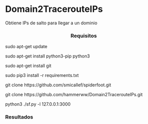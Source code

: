 # Domain2TracerouteIPs

Obtiene IPs de salto para llegar a un dominio


<h3 align="center">Requisitos</h3>
<p align="left">sudo apt-get update
</p>
<p align="left">sudo apt-get install python3-pip python3
</p>
<p align="left">sudo apt-get install git
</p>
<p align="left">sudo pip3 install -r requirements.txt
</p>
<p align="left">git clone https://github.com/smicallef/spiderfoot.git
</p>
<p align="left">git clone https://github.com/hammerww/Domain2TracerouteIPs.git
</p>

</p>
<p align="left">
</p>
</p>
<p align="left">python3 ./sf.py -l 127.0.0.1:3000
</p>





<h3 align="left">Resultados</h3>
<p align="left">
</p>
